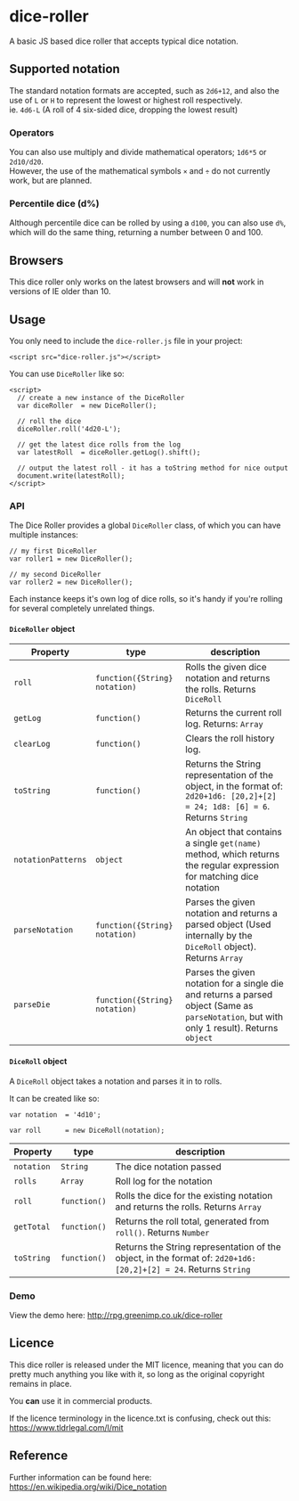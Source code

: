# dice-roller

A basic JS based dice roller that accepts typical dice notation.


## Supported notation

The standard notation formats are accepted, such as `2d6+12`, and also the use of `L` or `H` to represent the lowest or highest roll respectively.  
ie. `4d6-L` (A roll of 4 six-sided dice, dropping the lowest result)


### Operators

You can also use multiply and divide mathematical operators; `1d6*5` or `2d10/d20`.  
However, the use of the mathematical symbols `×` and `÷` do not currently work, but are planned.


### Percentile dice (d%)

Although percentile dice can be rolled by using a `d100`, you can also use `d%`, which will do the same thing, returning a number between 0 and 100.


## Browsers

This dice roller only works on the latest browsers and will **not** work in versions of IE older than 10.

## Usage

You only need to include the `dice-roller.js` file in your project:

```<script src="dice-roller.js"></script>```

You can use `DiceRoller` like so:

```
<script>
  // create a new instance of the DiceRoller
  var diceRoller  = new DiceRoller();

  // roll the dice
  diceRoller.roll('4d20-L');
  
  // get the latest dice rolls from the log
  var latestRoll  = diceRoller.getLog().shift();
  
  // output the latest roll - it has a toString method for nice output
  document.write(latestRoll);
</script>
```

### API

The Dice Roller provides a global `DiceRoller` class, of which you can have multiple instances:

```
// my first DiceRoller
var roller1 = new DiceRoller();

// my second DiceRoller
var roller2 = new DiceRoller();
```

Each instance keeps it's own log of dice rolls, so it's handy if you're rolling for several completely unrelated things.

#### `DiceRoller` object

| Property           | type                          | description                                                                                                                                |
| ------------------ | ----------------------------- | ------------------------------------------------------------------------------------------------------------------------------------------ |
| `roll`             | `function({String} notation)` | Rolls the given dice notation and returns the rolls. Returns `DiceRoll`                                                                    |
| `getLog`           | `function()`                  | Returns the current roll log. Returns: `Array`                                                                                             |
| `clearLog`         | `function()`                  | Clears the roll history log.                                                                                                               |
| `toString`         | `function()`                  | Returns the String representation of the object, in the format of: `2d20+1d6: [20,2]+[2] = 24; 1d8: [6] = 6`. Returns `String`             |
| `notationPatterns` | `object`                      | An object that contains a single `get(name)` method, which returns the regular expression for matching dice notation                       |
| `parseNotation`    | `function({String} notation)` | Parses the given notation and returns a parsed object (Used internally by the `DiceRoll` object). Returns `Array`                          |
| `parseDie`         | `function({String} notation)` | Parses the given notation for a single die and returns a parsed object (Same as `parseNotation`, but with only 1 result). Returns `object` |


#### `DiceRoll` object

A `DiceRoll` object takes a notation and parses it in to rolls.

It can be created like so:

```
var notation  = '4d10';

var roll      = new DiceRoll(notation);
```

| Property   | type         | description                                                                                                      |
| ---------- | ------------ | ---------------------------------------------------------------------------------------------------------------- |
| `notation` | `String`     | The dice notation passed                                                                                         |
| `rolls`    | `Array`      | Roll log for the notation                                                                                        |
| `roll`     | `function()` | Rolls the dice for the existing notation and returns the rolls. Returns `Array`                                  |
| `getTotal` | `function()` | Returns the roll total, generated from `roll()`. Returns `Number`                                                |
| `toString` | `function()` | Returns the String representation of the object, in the format of: `2d20+1d6: [20,2]+[2] = 24`. Returns `String` |


### Demo

View the demo here: http://rpg.greenimp.co.uk/dice-roller


## Licence

This dice roller is released under the MIT licence, meaning that you can do pretty much anything you like with it, so long as the original copyright remains in place.

You **can** use it in commercial products.

If the licence terminology in the licence.txt is confusing, check out this: https://www.tldrlegal.com/l/mit


## Reference

Further information can be found here: https://en.wikipedia.org/wiki/Dice_notation
